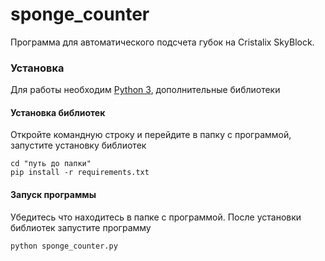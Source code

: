 # sponge_counter
Программа для автоматического подсчета губок на Cristalix SkyBlock.
 
### Установка
  Для работы необходим [Python 3](https://www.python.org/downloads/), дополнительные библиотеки
  
#### Установка библиотек
   Откройте командную строку и перейдите в папку с программой, запустите установку библиотек

    cd "путь до папки"
    pip install -r requirements.txt
    
#### Запуск программы
   Убедитесь что находитесь в папке с программой. После установки библиотек запустите программу
     
    python sponge_counter.py
